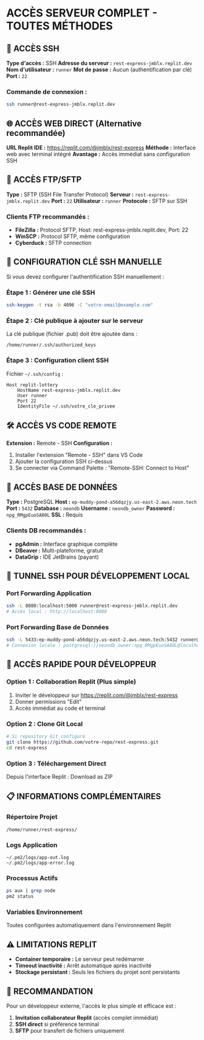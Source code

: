 # ACCÈS SERVEUR COMPLET - TOUTES MÉTHODES

## 🔐 ACCÈS SSH

**Type d'accès :** SSH
**Adresse du serveur :** `rest-express-jmblx.replit.dev`
**Nom d'utilisateur :** `runner`
**Mot de passe :** Aucun (authentification par clé)
**Port :** `22`

### Commande de connexion :
```bash
ssh runner@rest-express-jmblx.replit.dev
```

## 🌐 ACCÈS WEB DIRECT (Alternative recommandée)

**URL Replit IDE :** https://replit.com/@jmblx/rest-express
**Méthode :** Interface web avec terminal intégré
**Avantage :** Accès immédiat sans configuration SSH

## 📁 ACCÈS FTP/SFTP

**Type :** SFTP (SSH File Transfer Protocol)
**Serveur :** `rest-express-jmblx.replit.dev`
**Port :** `22`
**Utilisateur :** `runner`
**Protocole :** SFTP sur SSH

### Clients FTP recommandés :
- **FileZilla :** Protocol SFTP, Host: rest-express-jmblx.replit.dev, Port: 22
- **WinSCP :** Protocol SFTP, même configuration
- **Cyberduck :** SFTP connection

## 🔑 CONFIGURATION CLÉ SSH MANUELLE

Si vous devez configurer l'authentification SSH manuellement :

### Étape 1 : Générer une clé SSH
```bash
ssh-keygen -t rsa -b 4096 -C "votre-email@example.com"
```

### Étape 2 : Clé publique à ajouter sur le serveur
La clé publique (fichier .pub) doit être ajoutée dans :
```
/home/runner/.ssh/authorized_keys
```

### Étape 3 : Configuration client SSH
Fichier `~/.ssh/config` :
```
Host replit-lottery
    HostName rest-express-jmblx.replit.dev
    User runner
    Port 22
    IdentityFile ~/.ssh/votre_cle_privee
```

## 🛠️ ACCÈS VS CODE REMOTE

**Extension :** Remote - SSH
**Configuration :**
1. Installer l'extension "Remote - SSH" dans VS Code
2. Ajouter la configuration SSH ci-dessus
3. Se connecter via Command Palette : "Remote-SSH: Connect to Host"

## 📡 ACCÈS BASE DE DONNÉES

**Type :** PostgreSQL
**Host :** `ep-muddy-pond-a56dqzjy.us-east-2.aws.neon.tech`
**Port :** `5432`
**Database :** `neondb`
**Username :** `neondb_owner`
**Password :** `npg_RMgpEuoSA80L`
**SSL :** Requis

### Clients DB recommandés :
- **pgAdmin :** Interface graphique complète
- **DBeaver :** Multi-plateforme, gratuit
- **DataGrip :** IDE JetBrains (payant)

## 🔧 TUNNEL SSH POUR DÉVELOPPEMENT LOCAL

### Port Forwarding Application
```bash
ssh -L 8080:localhost:5000 runner@rest-express-jmblx.replit.dev
# Accès local : http://localhost:8080
```

### Port Forwarding Base de Données
```bash
ssh -L 5433:ep-muddy-pond-a56dqzjy.us-east-2.aws.neon.tech:5432 runner@rest-express-jmblx.replit.dev
# Connexion locale : postgresql://neondb_owner:npg_RMgpEuoSA80L@localhost:5433/neondb
```

## 🚀 ACCÈS RAPIDE POUR DÉVELOPPEUR

### Option 1 : Collaboration Replit (Plus simple)
1. Inviter le développeur sur https://replit.com/@jmblx/rest-express
2. Donner permissions "Edit"
3. Accès immédiat au code et terminal

### Option 2 : Clone Git Local
```bash
# Si repository Git configuré
git clone https://github.com/votre-repo/rest-express.git
cd rest-express
```

### Option 3 : Téléchargement Direct
Depuis l'interface Replit : Download as ZIP

## 📋 INFORMATIONS COMPLÉMENTAIRES

### Répertoire Projet
```
/home/runner/rest-express/
```

### Logs Application
```
~/.pm2/logs/app-out.log
~/.pm2/logs/app-error.log
```

### Processus Actifs
```bash
ps aux | grep node
pm2 status
```

### Variables Environnement
Toutes configurées automatiquement dans l'environnement Replit

## ⚠️ LIMITATIONS REPLIT

- **Container temporaire :** Le serveur peut redémarrer
- **Timeout inactivité :** Arrêt automatique après inactivité
- **Stockage persistant :** Seuls les fichiers du projet sont persistants

## 🎯 RECOMMANDATION

Pour un développeur externe, l'accès le plus simple et efficace est :
1. **Invitation collaborateur Replit** (accès complet immédiat)
2. **SSH direct** si préférence terminal
3. **SFTP** pour transfert de fichiers uniquement